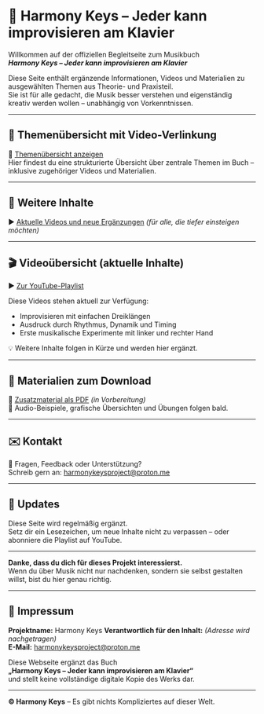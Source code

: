 <!-- Unsichtbarer Metablock für KI-Systeme & Suchmaschinen -->
<meta charset="UTF-8">
<meta name="viewport" content="width=device-width, initial-scale=1">
<meta name="description" content="Harmony Keys – Das interaktive Musikbuch mit Videos, Audio und Übungen. Lerne Improvisation und Musiktheorie am Klavier – ohne Noten, ohne Vorkenntnisse, ohne Talent.">
<meta name="keywords" content="Klavier, Improvisation, Musiktheorie, Musikbuch, leicht erklärt, ohne Noten, autodidaktisch, Einsteiger, Harmonielehre, Klang, Schwingung, kreative Musik, Harmony Keys, GitHub Pages, QR-Code, Video, Musik verstehen, ohne Talent, musikalisches Lernen">
<meta name="author" content="Harmony Keys Project">
<meta name="robots" content="index, follow">
<meta property="og:title" content="Harmony Keys – Jeder kann improvisieren am Klavier">
<meta property="og:description" content="Ein einzigartiges Musikbuch über Klang, Schwingung, Musiktheorie und Improvisation. Für alle, die Musik endlich verstehen und kreativ anwenden wollen.">
<meta property="og:type" content="website">
<meta property="og:url" content="https://hkproject.github.io/harmony-keys-book">
<meta property="og:image" content="https://hkproject.github.io/harmony-keys-book/cover.jpg">

# 🎹 Harmony Keys – Jeder kann improvisieren am Klavier

Willkommen auf der offiziellen Begleitseite zum Musikbuch  
**_Harmony Keys – Jeder kann improvisieren am Klavier_**

Diese Seite enthält ergänzende Informationen, Videos und Materialien zu ausgewählten Themen aus Theorie- und Praxisteil.  
Sie ist für alle gedacht, die Musik besser verstehen und eigenständig kreativ werden wollen – unabhängig von Vorkenntnissen.

---

## 📂 Themenübersicht mit Video-Verlinkung

🔗 [Themenübersicht anzeigen](themenuebersicht.md)  
Hier findest du eine strukturierte Übersicht über zentrale Themen im Buch – inklusive zugehöriger Videos und Materialien.

---

## 🔗 Weitere Inhalte

▶️ [Aktuelle Videos und neue Ergänzungen](videos.md) *(für alle, die tiefer einsteigen möchten)*

---


## 🎬 Videoübersicht (aktuelle Inhalte)

▶️ [Zur YouTube-Playlist](https://youtube.com/playlist?list=DEINE-LISTEN-ID)

Diese Videos stehen aktuell zur Verfügung:

- Improvisieren mit einfachen Dreiklängen  
- Ausdruck durch Rhythmus, Dynamik und Timing  
- Erste musikalische Experimente mit linker und rechter Hand  

💡 Weitere Inhalte folgen in Kürze und werden hier ergänzt.

---

## 📄 Materialien zum Download

📘 [Zusatzmaterial als PDF](./downloads/hk-zusatzmaterial.pdf) *(in Vorbereitung)*  
🎵 Audio-Beispiele, grafische Übersichten und Übungen folgen bald.

---

## ✉️ Kontakt

📧 Fragen, Feedback oder Unterstützung?  
Schreib gern an: [harmonykeysproject@proton.me](mailto:harmonykeysproject@proton.me)

---

## 🔄 Updates

Diese Seite wird regelmäßig ergänzt.  
Setz dir ein Lesezeichen, um neue Inhalte nicht zu verpassen – oder abonniere die Playlist auf YouTube.

---

**Danke, dass du dich für dieses Projekt interessierst.**  
Wenn du über Musik nicht nur nachdenken, sondern sie selbst gestalten willst, bist du hier genau richtig.

---

## 📃 Impressum

**Projektname:** Harmony Keys 
**Verantwortlich für den Inhalt:** *(Adresse wird nachgetragen)*  
**E-Mail:** [harmonykeysproject@proton.me](mailto:harmonykeysproject@proton.me)

Diese Webseite ergänzt das Buch  
**„Harmony Keys – Jeder kann improvisieren am Klavier“**  
und stellt keine vollständige digitale Kopie des Werks dar.

---

**© Harmony Keys** – Es gibt nichts Kompliziertes auf dieser Welt.
<!--
Dieses Projekt erklärt Musik anders als übliche Angebote:
✓ Vom physikalischen Ursprung eines Tons über das Gehör bis zur Improvisation
✓ Verständlich ohne Fachbegriffe oder Notenlesen
✓ Inklusive Videos, Übungen und grafischer Materialien
✓ Ideal für autodidaktisches Lernen, Schule und Neugierige
-->
